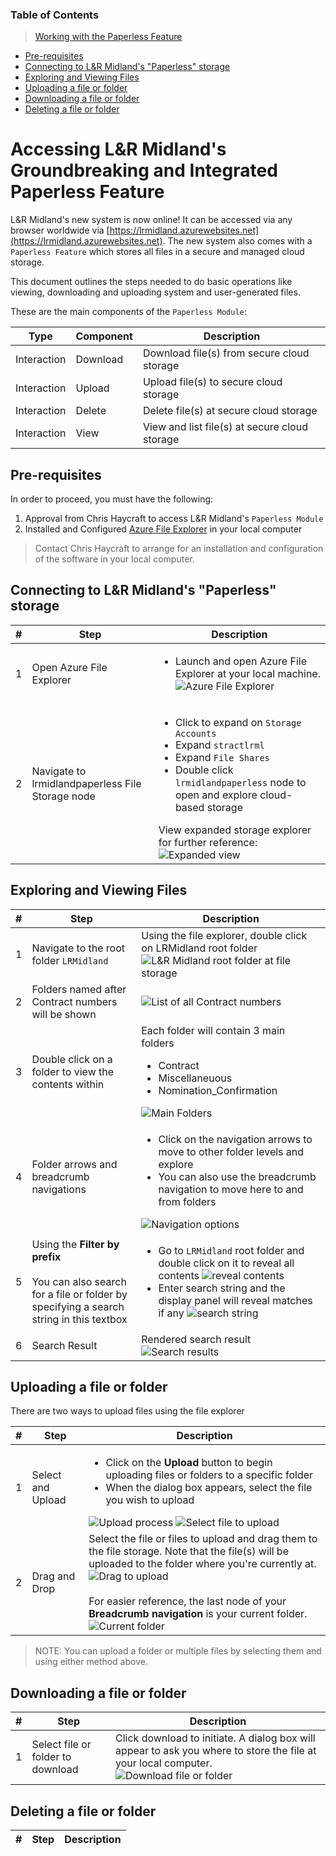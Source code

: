 ### Table of Contents
>[Working with the Paperless Feature](#accessing-l-r-midland-s-groundbreaking-and-integrated-paperless-feature)
  * [Pre-requisites](#pre-requisites)
  * [Connecting to L&R Midland's "Paperless" storage](#connecting-to-l-r-midland-s--paperless--storage)
  * [Exploring and Viewing Files](#exploring-and-viewing-files)
  * [Uploading a file or folder](#uploading-a-file-or-folder)
  * [Downloading a file or folder](#downloading-a-file-or-folder)
  * [Deleting a file or folder](#deleting-a-file-or-folder)

# Accessing L&R Midland's Groundbreaking and Integrated Paperless Feature

L&R Midland's new system is now online! It can be accessed via any browser worldwide via [https://lrmidland.azurewebsites.net](https://lrmidland.azurewebsites.net). The new system also comes with a `Paperless Feature` which stores all files in a secure and managed cloud storage.

This document outlines the steps needed to do basic operations like viewing, downloading and uploading system and user-generated files.


These are the main components of the `Paperless Module`:

| Type | Component | Description |
|------------|------------|------------|
| Interaction | Download | Download file(s) from secure cloud storage |
| Interaction | Upload | Upload file(s) to secure cloud storage |
| Interaction | Delete | Delete file(s) at secure cloud storage |
| Interaction | View | View and list file(s) at secure cloud storage |


## Pre-requisites

In order to proceed, you must have the following:
1. Approval from Chris Haycraft to access L&R Midland's `Paperless Module`
2. Installed and Configured [Azure File Explorer](https://azure.microsoft.com/en-us/products/storage/storage-explorer/) in your local computer
> Contact Chris Haycraft to arrange for an installation and configuration of the software in your local computer.

## Connecting to L&R Midland's "Paperless" storage
| # | Step | Description |
|------------|------------|------------|
| 1| Open Azure File Explorer | <ul><li>Launch and open Azure File Explorer at your local machine.</li>  ![Azure File Explorer](img/azure_file_explorer.png)</li></ul> |
| 2 | Navigate to lrmidlandpaperless File Storage node | <ul><li>Click to expand on `Storage Accounts`</li> <li>Expand `stractlrml` </li><li>Expand `File Shares` </li><li>Double click `lrmidlandpaperless` node to open and explore cloud-based storage </li></ul> View expanded storage explorer for further reference: ![Expanded view](img/stoage_expanded.png)|

## Exploring and Viewing Files
| # | Step | Description |
|------------|------------|------------|
|1| Navigate to the root folder `LRMidland`| Using the file explorer, double click on LRMidland root folder  ![L&R Midland root folder at file storage](img/LRMidlandRoot.png)|
|2| Folders named after Contract numbers will be shown | ![List of all Contract numbers](img/folderlist.png) |
|3| Double click on a folder to view the contents within | Each folder will contain 3 main folders <ul><li>Contract</li><li>Miscellaneuous</li><li>Nomination_Confirmation</li></ul> ![Main Folders](img/mainfolders.png)|
|4| Folder arrows and breadcrumb navigations | <ul><li>Click on the navigation arrows to move to other folder levels and explore</li><li> You can also use the breadcrumb navigation to move here to and from folders </li></ul> ![Navigation options](img/navigations.png)|
|5| Using the **Filter by prefix** <br /> <br /> You can also search for a file or folder by specifying a search string in this textbox | <ul><li>Go to `LRMidland` root folder and double click on it to reveal all contents ![reveal contents](img/doubleclickreveal.png)</li><li> Enter search string and the display panel will reveal matches if any ![search string](img/specifysearch.png) |
|6| Search Result | Rendered search result ![Search results](img/searched.png) |

## Uploading a file or folder
There are two ways to upload files using the file explorer

| # | Step | Description |
|------------|------------|------------|
|1 | Select and Upload | <ul><li>Click on the **Upload** button to begin uploading files or folders to a specific folder</li><li>When the dialog box appears, select the file you wish to upload</li></ul> ![Upload process](img/upload.png) ![Select file to upload](img/selectfile.png)|
|2| Drag and Drop|Select the file or files to upload and drag them to the file storage. Note that the file(s) will be uploaded to the folder where you're currently at. ![Drag to upload](img/dragupload.png) <br /><br /> For easier reference, the last node of your **Breadcrumb navigation** is your current folder. ![Current folder](img/currentfolder.png)|

> NOTE: You can upload a folder or multiple files by selecting them and using either method above.

## Downloading a file or folder
| # | Step | Description |
|------------|------------|------------|
|1|Select file or folder to download | Click download to initiate. A dialog box will appear to ask you where to store the file at your local computer. ![Download file or folder](img/downloadfile.png)|

## Deleting a file or folder
| # | Step | Description |
|------------|------------|------------|
